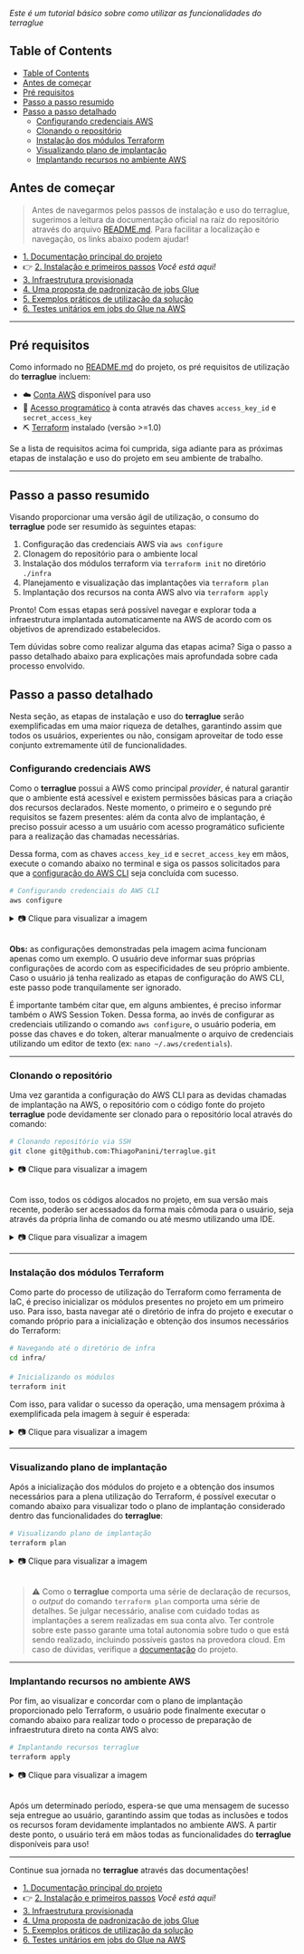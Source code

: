 *Este é um tutorial básico sobre como utilizar as funcionalidades do terraglue*

## Table of Contents
- [Table of Contents](#table-of-contents)
- [Antes de começar](#antes-de-começar)
- [Pré requisitos](#pré-requisitos)
- [Passo a passo resumido](#passo-a-passo-resumido)
- [Passo a passo detalhado](#passo-a-passo-detalhado)
  - [Configurando credenciais AWS](#configurando-credenciais-aws)
  - [Clonando o repositório](#clonando-o-repositório)
  - [Instalação dos módulos Terraform](#instalação-dos-módulos-terraform)
  - [Visualizando plano de implantação](#visualizando-plano-de-implantação)
  - [Implantando recursos no ambiente AWS](#implantando-recursos-no-ambiente-aws)

## Antes de começar

> Antes de navegarmos pelos passos de instalação e uso do terraglue, sugerimos a leitura da documentação oficial na raíz do repositório através do arquivo [README.md](https://github.com/ThiagoPanini/terraglue). Para facilitar a localização e navegação, os links abaixo podem ajudar!

- [1. Documentação principal do projeto](https://github.com/ThiagoPanini/terraglue/tree/main)
- 👉 [2. Instalação e primeiros passos](https://github.com/ThiagoPanini/terraglue/blob/main/GETTINGSTARTED.md) *Você está aqui!*
- [3. Infraestrutura provisionada](https://github.com/ThiagoPanini/terraglue/blob/main/INFRA.md) 
- [4. Uma proposta de padronização de jobs Glue](https://github.com/ThiagoPanini/terraglue/blob/main/APP.md) 
- [5. Exemplos práticos de utilização da solução](https://github.com/ThiagoPanini/terraglue/blob/main/EXAMPLES.md)
- [6. Testes unitários em jobs do Glue na AWS](https://github.com/ThiagoPanini/terraglue/blob/main/TESTS.md)

___

## Pré requisitos

Como informado no [README.md](https://github.com/ThiagoPanini/terraglue/tree/develop#pr%C3%A9-requisitos) do projeto, os pré requisitos de utilização do **terraglue** incluem:

- ☁️ [Conta AWS](https://aws.amazon.com/premiumsupport/knowledge-center/create-and-activate-aws-account/) disponível para uso
- 🔑 [Acesso programático](https://docs.aws.amazon.com/general/latest/gr/aws-sec-cred-types.html) à conta através das chaves `access_key_id` e `secret_access_key`
- ⛏ [Terraform](https://www.terraform.io/) instalado (versão >=1.0)

Se a lista de requisitos acima foi cumprida, siga adiante para as próximas etapas de instalação e uso do projeto em seu ambiente de trabalho.

___

## Passo a passo resumido

Visando proporcionar uma versão ágil de utilização, o consumo do **terraglue** pode ser resumido às seguintes etapas:

1. Configuração das credenciais AWS via `aws configure`
2. Clonagem do repositório para o ambiente local
3. Instalação dos módulos terraform via `terraform init` no diretório `./infra`
4. Planejamento e visualização das implantações via `terraform plan`
5. Implantação dos recursos na conta AWS alvo via `terraform apply`

Pronto! Com essas etapas será possível navegar e explorar toda a infraestrutura implantada automaticamente na AWS de acordo com os objetivos de aprendizado estabelecidos.

Tem dúvidas sobre como realizar alguma das etapas acima? Siga o passo a passo detalhado abaixo para explicações mais aprofundada sobre cada processo envolvido.

## Passo a passo detalhado

Nesta seção, as etapas de instalação e uso do **terraglue** serão exemplificadas em uma maior riqueza de detalhes, garantindo assim que todos os usuários, experientes ou não, consigam aproveitar de todo esse conjunto extremamente útil de funcionalidades.

### Configurando credenciais AWS

Como o **terraglue** possui a AWS como principal *provider*, é natural garantir que o ambiente está acessível e existem permissões básicas para a criação dos recursos declarados. Neste momento, o primeiro e o segundo pré requisitos se fazem presentes: além da conta alvo de implantação, é preciso possuir acesso a um usuário com acesso programático suficiente para a realização das chamadas necessárias.

Dessa forma, com as chaves `access_key_id` e `secret_access_key` em mãos, execute o comando abaixo no terminal e siga os passos solicitados para que a [configuração do AWS CLI](https://docs.aws.amazon.com/cli/latest/userguide/cli-chap-configure.html) seja concluída com sucesso.

```bash
# Configurando credenciais do AWS CLI
aws configure
```

<details>
  <summary>📷 Clique para visualizar a imagem</summary>
  <div align="left">
    <br><img src="https://github.com/ThiagoPanini/terraglue/blob/develop/docs/imgs/terraglue-gettingstarted-aws-configure.png" alt="terraglue-aws-configure">
    </div>
</details>
<br>

**Obs:** as configurações demonstradas pela imagem acima funcionam apenas como um exemplo. O usuário deve informar suas próprias configurações de acordo com as especificidades de seu próprio ambiente. Caso o usuário já tenha realizado as etapas de configuração do AWS CLI, este passo pode tranquilamente ser ignorado.

É importante também citar que, em alguns ambientes, é preciso informar também o AWS Session Token. Dessa forma, ao invés de configurar as credenciais utilizando o comando `aws configure`, o usuário poderia, em posse das chaves e do token, alterar manualmente o arquivo de credenciais utilizando um editor de texto (ex: `nano ~/.aws/credentials`).

___

### Clonando o repositório

Uma vez garantida a configuração do AWS CLI para as devidas chamadas de implantação na AWS, o repositório com o código fonte do projeto **terraglue** pode devidamente ser clonado para o repositório local através do comando:

```bash
# Clonando repositório via SSH
git clone git@github.com:ThiagoPanini/terraglue.git
```

<details>
  <summary>📷 Clique para visualizar a imagem</summary>
  <div align="left">
    <br><img src="https://github.com/ThiagoPanini/terraglue/blob/develop/docs/imgs/terraglue-gettingstarted-git-clone.png" alt="terraglue-git-clone">
  </div>
</details>
<br>

Com isso, todos os códigos alocados no projeto, em sua versão mais recente, poderão ser acessados da forma mais cômoda para o usuário, seja através da própria linha de comando ou até mesmo utilizando uma IDE.

<details>
  <summary>📷 Clique para visualizar a imagem</summary>
  <div align="left">
    <br><img src="https://github.com/ThiagoPanini/terraglue/blob/develop/docs/imgs/terraglue-gettingstarted-ls-terraglue.png" alt="terraglue-ls">
  </div>
</details>

___

### Instalação dos módulos Terraform

Como parte do processo de utilização do Terraform como ferramenta de IaC, é preciso inicializar os módulos presentes no projeto em um primeiro uso. Para isso, basta navegar até o diretório de infra do projeto e executar o comando próprio para a inicialização e obtenção dos insumos necessários do Terraform:

```bash
# Navegando até o diretório de infra
cd infra/

# Inicializando os módulos
terraform init
```

Com isso, para validar o sucesso da operação, uma mensagem próxima à exemplificada pela imagem à seguir é esperada:

<details>
  <summary>📷 Clique para visualizar a imagem</summary>
  <div align="left">
    <br><img src="https://github.com/ThiagoPanini/terraglue/blob/develop/docs/imgs/terraglue-gettingstarted-terraform-init.png" alt="terraglue-terraform-init">
  </div>
</details>

___

### Visualizando plano de implantação

Após a inicialização dos módulos do projeto e a obtenção dos insumos necessários para a plena utilização do Terraform, é possível executar o comando abaixo para visualizar todo o plano de implantação considerado dentro das funcionalidades do **terraglue**:

```bash
# Visualizando plano de implantação
terraform plan
```

<details>
  <summary>📷 Clique para visualizar a imagem</summary>
  <div align="left">
    <br><img src="https://github.com/ThiagoPanini/terraglue/blob/develop/docs/imgs/terraglue-gettingstarted-terraform-plan.png" alt="terraglue-terraform-plan">
  </div>
</details>
<br>

> ⚠️ Como o **terraglue** comporta uma série de declaração de recursos, o *output* do comando `terraform plan` comporta uma série de detalhes. Se julgar necessário, analise com cuidado todas as implantações a serem realizadas em sua conta alvo. Ter controle sobre este passo garante uma total autonomia sobre tudo o que está sendo realizado, incluindo possíveis gastos na provedora cloud. Em caso de dúvidas, verifique a [documentação](https://github.com/ThiagoPanini/terraglue/blob/develop/README.md) do projeto.

___

### Implantando recursos no ambiente AWS

Por fim, ao visualizar e concordar com o plano de implantação proporcionado pelo Terraform, o usuário pode finalmente executar o comando abaixo para realizar todo o processo de preparação de infraestrutura direto na conta AWS alvo:

```bash
# Implantando recursos terraglue
terraform apply
```

<details>
  <summary>📷 Clique para visualizar a imagem</summary>
  <div align="left">
    <br><img src="https://github.com/ThiagoPanini/terraglue/blob/develop/docs/imgs/terraglue-gettingstarted-terraform-apply.png" alt="terraglue-terraform-apply">
  </div>
</details>
<br>

Após um determinado período, espera-se que uma mensagem de sucesso seja entregue ao usuário, garantindo assim que todas as inclusões e todos os recursos foram devidamente implantados no ambiente AWS. A partir deste ponto, o usuário terá em mãos todas as funcionalidades do **terraglue** disponíveis para uso!

___

Continue sua jornada no **terraglue** através das documentações!

- [1. Documentação principal do projeto](https://github.com/ThiagoPanini/terraglue/tree/main)
- 👉 [2. Instalação e primeiros passos](https://github.com/ThiagoPanini/terraglue/blob/main/GETTINGSTARTED.md) *Você está aqui!*
- [3. Infraestrutura provisionada](https://github.com/ThiagoPanini/terraglue/blob/main/INFRA.md) 
- [4. Uma proposta de padronização de jobs Glue](https://github.com/ThiagoPanini/terraglue/blob/main/APP.md) 
- [5. Exemplos práticos de utilização da solução](https://github.com/ThiagoPanini/terraglue/blob/main/EXAMPLES.md)
- [6. Testes unitários em jobs do Glue na AWS](https://github.com/ThiagoPanini/terraglue/blob/main/TESTS.md)